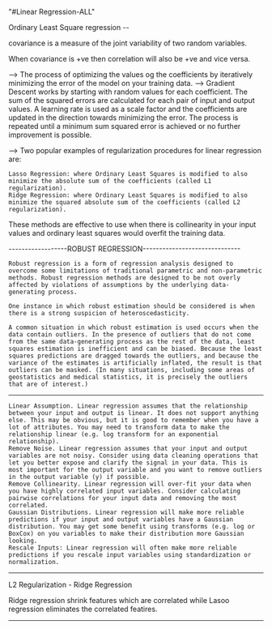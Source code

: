 "#Linear Regression-ALL" 

Ordinary Least Square regression -- 

covariance is a measure of the joint variability of two random variables.

When covariance is +ve then correlation will also be +ve and vice versa.

--> The process of optimizing the values og the coefficients by iteratively minimizing the error of the model on your training data. 
--> Gradient Descent works by starting with random values for each coefficient. The sum of the squared errors are calculated for each pair of input and output values. A learning rate is used as a scale factor and the coefficients are updated in the direction towards minimizing the error. The process is repeated until a minimum sum squared error is achieved or no further improvement is possible.


--> Two popular examples of regularization procedures for linear regression are:

    Lasso Regression: where Ordinary Least Squares is modified to also minimize the absolute sum of the coefficients (called L1 regularization).
    Ridge Regression: where Ordinary Least Squares is modified to also minimize the squared absolute sum of the coefficients (called L2 regularization).

These methods are effective to use when there is collinearity in your input values and ordinary least squares would overfit the training data.


------------------ROBUST REGRESSION------------------------------

    Robust regression is a form of regression analysis designed to overcome some limitations of traditional parametric and non-parametric methods. Robust regression methods are designed to be not overly affected by violations of assumptions by the underlying data-generating process.

    One instance in which robust estimation should be considered is when there is a strong suspicion of heteroscedasticity.

    A common situation in which robust estimation is used occurs when the data contain outliers. In the presence of outliers that do not come from the same data-generating process as the rest of the data, least squares estimation is inefficient and can be biased. Because the least squares predictions are dragged towards the outliers, and because the variance of the estimates is artificially inflated, the result is that outliers can be masked. (In many situations, including some areas of geostatistics and medical statistics, it is precisely the outliers that are of interest.)
------------------------------------------------------------------



    Linear Assumption. Linear regression assumes that the relationship between your input and output is linear. It does not support anything else. This may be obvious, but it is good to remember when you have a lot of attributes. You may need to transform data to make the relationship linear (e.g. log transform for an exponential relationship).
    Remove Noise. Linear regression assumes that your input and output variables are not noisy. Consider using data cleaning operations that let you better expose and clarify the signal in your data. This is most important for the output variable and you want to remove outliers in the output variable (y) if possible.
    Remove Collinearity. Linear regression will over-fit your data when you have highly correlated input variables. Consider calculating pairwise correlations for your input data and removing the most correlated.
    Gaussian Distributions. Linear regression will make more reliable predictions if your input and output variables have a Gaussian distribution. You may get some benefit using transforms (e.g. log or BoxCox) on you variables to make their distribution more Gaussian looking.
    Rescale Inputs: Linear regression will often make more reliable predictions if you rescale input variables using standardization or normalization.

----------------------------------------------------------
L2 Regularization - Ridge Regression

Ridge regression shrink features which are correlated while Lasoo regression eliminates the correlated featires.

---------------------------------------------------------






















